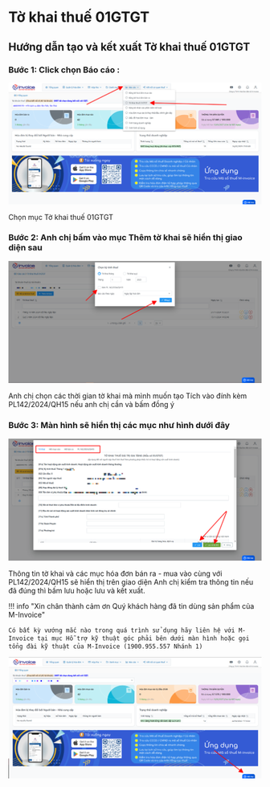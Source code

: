 # **Tờ khai thuế 01GTGT**

## **Hướng dẫn tạo và kết xuất Tờ khai thuế 01GTGT**

### Bước 1: Click chọn Báo cáo :

![Hình 1](../../assets/images/mSMI/msmi_toKhaiThue_1.png)

Chọn mục Tờ khai thuế 01GTGT

### Bước 2: Anh chị bấm vào mục Thêm tờ khai sẽ hiển thị giao diện sau

![Hình 2](../../assets/images/mSMI/msmi_toKhaiThue_2.png)

Anh chị chọn các thời gian tờ khai mà mình muốn tạo
Tích vào đính kèm PL142/2024/QH15 nếu anh chị cần và bấm đồng ý

### Bước 3: Màn hình sẽ hiển thị các mục như hình dưới đây

![Hình 3](../../assets/images/mSMI/msmi_toKhaiThue_3.png)

Thông tin tờ khai và các mục hóa đơn bán ra - mua vào cùng với PL142/2024/QH15 sẽ hiển thị trên giao diện
Anh chị kiểm tra thông tin nếu đã đúng thì bấm lưu hoặc lưu và kết xuất.

!!! info "Xin chân thành cảm ơn Quý khách hàng đã tin dùng sản phẩm của M-Invoice"

    Có bất kỳ vướng mắc nào trong quá trình sử dụng hãy liên hệ với M-Invoice tại mục Hỗ trợ kỹ thuật góc phải bên dưới màn hình hoặc gọi tổng đài kỹ thuật của M-Invoice (1900.955.557 Nhánh 1)

![Hình 4](../../assets/images/mSMI/msmi_footer.png)
